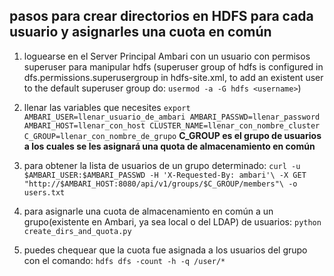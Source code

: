 ## pasos para crear directorios en HDFS para cada usuario y asignarles una cuota en común

1) loguearse en el Server Principal Ambari con un usuario con permisos superuser para manipular hdfs (superuser group of hdfs is configured in dfs.permissions.superusergroup in hdfs-site.xml, to add an existent user to the default superuser group do: `usermod -a -G hdfs <username>`)

1) llenar las variables que necesites
`export AMBARI_USER=llenar_usuario_de_ambari AMBARI_PASSWD=llenar_password AMBARI_HOST=llenar_con_host CLUSTER_NAME=llenar_con_nombre_cluster C_GROUP=llenar_con_nombre_de_grupo`
**C_GROUP es el grupo de usuarios a los cuales se les asignará una quota de almacenamiento en común**

1) para obtener la lista de usuarios de un grupo determinado:
`curl -u $AMBARI_USER:$AMBARI_PASSWD -H 'X-Requested-By: ambari'\
 -X GET "http://$AMBARI_HOST:8080/api/v1/groups/$C_GROUP/members"\
 -o users.txt`

1) para asignarle una cuota de almacenamiento en común a un grupo(existente en Ambari, ya sea local o del LDAP) de usuarios: `python create_dirs_and_quota.py`

1) puedes chequear que la cuota fue asignada a los usuarios del grupo con el comando: `hdfs dfs -count -h -q /user/*`
